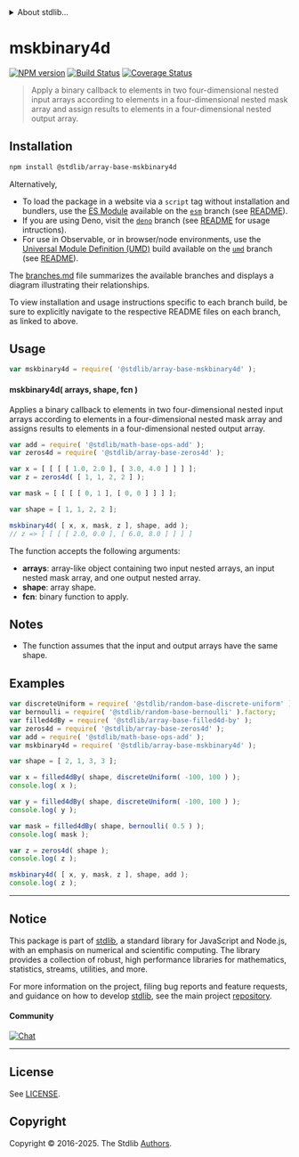 <!--

@license Apache-2.0

Copyright (c) 2024 The Stdlib Authors.

Licensed under the Apache License, Version 2.0 (the "License");
you may not use this file except in compliance with the License.
You may obtain a copy of the License at

   http://www.apache.org/licenses/LICENSE-2.0

Unless required by applicable law or agreed to in writing, software
distributed under the License is distributed on an "AS IS" BASIS,
WITHOUT WARRANTIES OR CONDITIONS OF ANY KIND, either express or implied.
See the License for the specific language governing permissions and
limitations under the License.

-->


<details>
  <summary>
    About stdlib...
  </summary>
  <p>We believe in a future in which the web is a preferred environment for numerical computation. To help realize this future, we've built stdlib. stdlib is a standard library, with an emphasis on numerical and scientific computation, written in JavaScript (and C) for execution in browsers and in Node.js.</p>
  <p>The library is fully decomposable, being architected in such a way that you can swap out and mix and match APIs and functionality to cater to your exact preferences and use cases.</p>
  <p>When you use stdlib, you can be absolutely certain that you are using the most thorough, rigorous, well-written, studied, documented, tested, measured, and high-quality code out there.</p>
  <p>To join us in bringing numerical computing to the web, get started by checking us out on <a href="https://github.com/stdlib-js/stdlib">GitHub</a>, and please consider <a href="https://opencollective.com/stdlib">financially supporting stdlib</a>. We greatly appreciate your continued support!</p>
</details>

# mskbinary4d

[![NPM version][npm-image]][npm-url] [![Build Status][test-image]][test-url] [![Coverage Status][coverage-image]][coverage-url] <!-- [![dependencies][dependencies-image]][dependencies-url] -->

> Apply a binary callback to elements in two four-dimensional nested input arrays according to elements in a four-dimensional nested mask array and assign results to elements in a four-dimensional nested output array.

<section class="intro">

</section>

<!-- /.intro -->

<section class="installation">

## Installation

```bash
npm install @stdlib/array-base-mskbinary4d
```

Alternatively,

-   To load the package in a website via a `script` tag without installation and bundlers, use the [ES Module][es-module] available on the [`esm`][esm-url] branch (see [README][esm-readme]).
-   If you are using Deno, visit the [`deno`][deno-url] branch (see [README][deno-readme] for usage intructions).
-   For use in Observable, or in browser/node environments, use the [Universal Module Definition (UMD)][umd] build available on the [`umd`][umd-url] branch (see [README][umd-readme]).

The [branches.md][branches-url] file summarizes the available branches and displays a diagram illustrating their relationships.

To view installation and usage instructions specific to each branch build, be sure to explicitly navigate to the respective README files on each branch, as linked to above.

</section>

<section class="usage">

## Usage

```javascript
var mskbinary4d = require( '@stdlib/array-base-mskbinary4d' );
```

#### mskbinary4d( arrays, shape, fcn )

Applies a binary callback to elements in two four-dimensional nested input arrays according to elements in a four-dimensional nested mask array and assigns results to elements in a four-dimensional nested output array.

```javascript
var add = require( '@stdlib/math-base-ops-add' );
var zeros4d = require( '@stdlib/array-base-zeros4d' );

var x = [ [ [ [ 1.0, 2.0 ], [ 3.0, 4.0 ] ] ] ];
var z = zeros4d( [ 1, 1, 2, 2 ] );

var mask = [ [ [ [ 0, 1 ], [ 0, 0 ] ] ] ];

var shape = [ 1, 1, 2, 2 ];

mskbinary4d( [ x, x, mask, z ], shape, add );
// z => [ [ [ [ 2.0, 0.0 ], [ 6.0, 8.0 ] ] ] ]
```

The function accepts the following arguments:

-   **arrays**: array-like object containing two input nested arrays, an input nested mask array, and one output nested array.
-   **shape**: array shape.
-   **fcn**: binary function to apply.

</section>

<!-- /.usage -->

<section class="notes">

## Notes

-   The function assumes that the input and output arrays have the same shape.

</section>

<!-- /.notes -->

<section class="examples">

## Examples

<!-- eslint no-undef: "error" -->

```javascript
var discreteUniform = require( '@stdlib/random-base-discrete-uniform' ).factory;
var bernoulli = require( '@stdlib/random-base-bernoulli' ).factory;
var filled4dBy = require( '@stdlib/array-base-filled4d-by' );
var zeros4d = require( '@stdlib/array-base-zeros4d' );
var add = require( '@stdlib/math-base-ops-add' );
var mskbinary4d = require( '@stdlib/array-base-mskbinary4d' );

var shape = [ 2, 1, 3, 3 ];

var x = filled4dBy( shape, discreteUniform( -100, 100 ) );
console.log( x );

var y = filled4dBy( shape, discreteUniform( -100, 100 ) );
console.log( y );

var mask = filled4dBy( shape, bernoulli( 0.5 ) );
console.log( mask );

var z = zeros4d( shape );
console.log( z );

mskbinary4d( [ x, y, mask, z ], shape, add );
console.log( z );
```

</section>

<!-- /.examples -->

<!-- Section for related `stdlib` packages. Do not manually edit this section, as it is automatically populated. -->

<section class="related">

</section>

<!-- /.related -->

<!-- Section for all links. Make sure to keep an empty line after the `section` element and another before the `/section` close. -->


<section class="main-repo" >

* * *

## Notice

This package is part of [stdlib][stdlib], a standard library for JavaScript and Node.js, with an emphasis on numerical and scientific computing. The library provides a collection of robust, high performance libraries for mathematics, statistics, streams, utilities, and more.

For more information on the project, filing bug reports and feature requests, and guidance on how to develop [stdlib][stdlib], see the main project [repository][stdlib].

#### Community

[![Chat][chat-image]][chat-url]

---

## License

See [LICENSE][stdlib-license].


## Copyright

Copyright &copy; 2016-2025. The Stdlib [Authors][stdlib-authors].

</section>

<!-- /.stdlib -->

<!-- Section for all links. Make sure to keep an empty line after the `section` element and another before the `/section` close. -->

<section class="links">

[npm-image]: http://img.shields.io/npm/v/@stdlib/array-base-mskbinary4d.svg
[npm-url]: https://npmjs.org/package/@stdlib/array-base-mskbinary4d

[test-image]: https://github.com/stdlib-js/array-base-mskbinary4d/actions/workflows/test.yml/badge.svg?branch=main
[test-url]: https://github.com/stdlib-js/array-base-mskbinary4d/actions/workflows/test.yml?query=branch:main

[coverage-image]: https://img.shields.io/codecov/c/github/stdlib-js/array-base-mskbinary4d/main.svg
[coverage-url]: https://codecov.io/github/stdlib-js/array-base-mskbinary4d?branch=main

<!--

[dependencies-image]: https://img.shields.io/david/stdlib-js/array-base-mskbinary4d.svg
[dependencies-url]: https://david-dm.org/stdlib-js/array-base-mskbinary4d/main

-->

[chat-image]: https://img.shields.io/gitter/room/stdlib-js/stdlib.svg
[chat-url]: https://app.gitter.im/#/room/#stdlib-js_stdlib:gitter.im

[stdlib]: https://github.com/stdlib-js/stdlib

[stdlib-authors]: https://github.com/stdlib-js/stdlib/graphs/contributors

[umd]: https://github.com/umdjs/umd
[es-module]: https://developer.mozilla.org/en-US/docs/Web/JavaScript/Guide/Modules

[deno-url]: https://github.com/stdlib-js/array-base-mskbinary4d/tree/deno
[deno-readme]: https://github.com/stdlib-js/array-base-mskbinary4d/blob/deno/README.md
[umd-url]: https://github.com/stdlib-js/array-base-mskbinary4d/tree/umd
[umd-readme]: https://github.com/stdlib-js/array-base-mskbinary4d/blob/umd/README.md
[esm-url]: https://github.com/stdlib-js/array-base-mskbinary4d/tree/esm
[esm-readme]: https://github.com/stdlib-js/array-base-mskbinary4d/blob/esm/README.md
[branches-url]: https://github.com/stdlib-js/array-base-mskbinary4d/blob/main/branches.md

[stdlib-license]: https://raw.githubusercontent.com/stdlib-js/array-base-mskbinary4d/main/LICENSE

</section>

<!-- /.links -->
